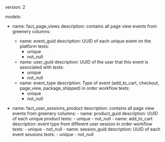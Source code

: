 version: 2

models:
  - name: fact_page_views
    description: contains all page view events from greenery
    columns: 
      - name: event_guid 
        description: UUID of each unique event on the platform
        tests:
          - unique
          - not_null
      - name: user_guid
        description: UUID of the user that this event is associated with
        tests:
          - unique
          - not_null
      - name: event_type
        description: Type of event (add_to_cart, checkout, page_view, package_shipped) in order workflow
        tests:
          - unique
          - not_null	       		

- name: fact_user_sessions_product
    description: contains all page view events from greenery
    columns: 
      - name: product_guid 
        description: UUID of each unique product 
        tests:
          - unique
          - not_null
      - name: add_to_cart 
        description: event type from different user session in order workflow
        tests:
          - unique
          - not_null
      - name: session_guid
        description: UUID of each event sessions
        tests:
          - unique
          - not_null	     
   	  

 


 

